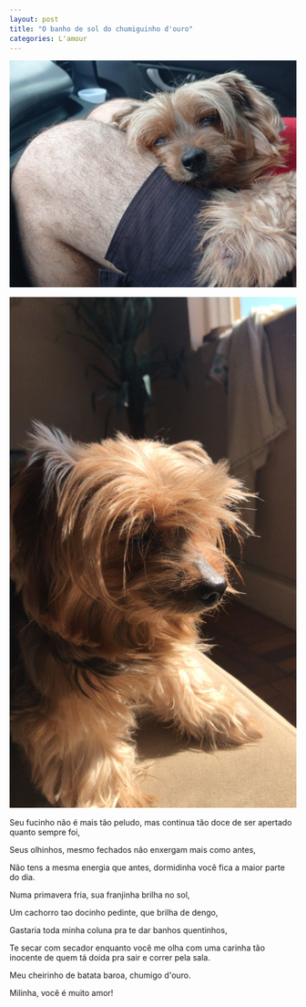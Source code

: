 ```yaml
---
layout: post
title: "O banho de sol do chumiguinho d'ouro"
categories: L'amour
---
```


![alt text](foto1.jpg)

![alt text](foto2.jpg)

Seu fucinho não é mais tão peludo, mas continua tão doce de ser apertado quanto sempre foi,

Seus olhinhos, mesmo fechados não enxergam mais como antes,

Não tens a mesma energia que antes, dormidinha você fica a maior parte do dia.

Numa primavera fria, sua franjinha brilha no sol,

Um cachorro tao docinho pedinte, que brilha de dengo,

Gastaria toda minha coluna pra te dar banhos quentinhos,

Te secar com secador enquanto você me olha com uma carinha tão inocente de quem tá doida pra sair e correr pela sala.

Meu cheirinho de batata baroa, chumigo d'ouro.

Milinha, você é muito amor!
